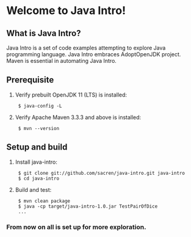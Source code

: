# Welcome to Java Intro!

## What is Java Intro?

Java Intro is a set of code examples attempting to explore Java programming
language.  Java Intro embraces AdoptOpenJDK project.  Maven is essential in
automating Java Intro.

## Prerequisite

1. Verify prebuilt OpenJDK 11 (LTS) is installed:

        $ java-config -L

2. Verify Apache Maven 3.3.3 and above is installed:

        $ mvn --version

## Setup and build

1. Install java-intro:

        $ git clone git://github.com/sacren/java-intro.git java-intro
        $ cd java-intro

2. Build and test:

        $ mvn clean package
        $ java -cp target/java-intro-1.0.jar TestPairOfDice
        ...

### From now on all is set up for more exploration.
